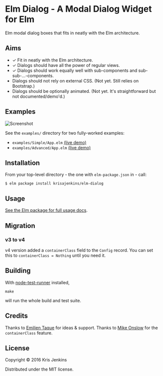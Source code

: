 # Elm Dialog - A Modal Dialog Widget for Elm

Elm modal dialog boxes that fits in neatly with the Elm architecture.

## Aims

* ✓ Fit in neatly with the Elm architecture.
* ✓ Dialogs should have all the power of regular views.
* ✓ Dialogs should work equally well with sub-components and sub-sub-...-components.
* Dialogs should not rely on external CSS. (Not yet. Still relies on Bootstrap.)
* Dialogs should be optionally animated. (Not yet. It's straightforward but not documented/demo'd.)

## Examples


![Screenshot](screenshot.png?raw=true)

See the `examples/` directory for two fully-worked examples:

* `examples/Simple/App.elm` [(live demo)](http://krisajenkins.github.io/elm-dialog/Simple.html)
* `examples/Advanced/App.elm` [(live demo)](http://krisajenkins.github.io/elm-dialog/Advanced.html)

## Installation

From your top-level directory - the one with `elm-package.json` in - call:

```
$ elm package install krisajenkins/elm-dialog
```

## Usage

[See the Elm package for full usage docs](http://package.elm-lang.org/packages/krisajenkins/elm-dialog/latest/Dialog).

## Migration

### v3 to v4

v4 version added a `containerClass` field to the `Config` record. You can set
this to `containerClass = Nothing` until you need it.

## Building

With [node-test-runner](https://github.com/rtfeldman/node-test-runner) installed,

```
make
```

will run the whole build and test suite.

## Credits

Thanks to [Emilien Taque](https://github.com/etaque) for ideas & support.
Thanks to [Mike Onslow](https://github.com/mikeonslow) for the `containerClass`
feature.
## License

Copyright © 2016 Kris Jenkins

Distributed under the MIT license.
